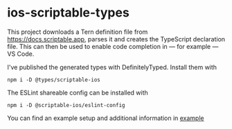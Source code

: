 # ios-scriptable-types

This project downloads a Tern definition file from https://docs.scriptable.app, parses it and creates the TypeScript declaration file. This can then be used to enable code completion in — for example — VS Code.

I've published the generated types with DefinitelyTyped. Install them with

    npm i -D @types/scriptable-ios

The ESLint shareable config can be installed with

    npm i -D @scriptable-ios/eslint-config

You can find an example setup and additional information in [example](./example)
